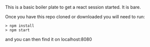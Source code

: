 This is a basic boiler plate to get a react session started.  It is bare.

Once you have this repo cloned or downloaded you will need to run:
```
> npm install
> npm start
```
and you can then find it on localhost:8080
